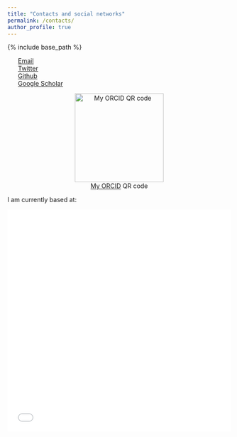 ```yaml
---
title: "Contacts and social networks"
permalink: /contacts/
author_profile: true
---
```


{% include base_path %}

<ul style="list-style-type:none;">
    <li><i class="fas fa-envelope" aria-hidden="true"></i> <a href="mailto:lpaccianimori@physics.ucsd.edu">Email</a></li>
    <li><i class="fab fa-twitter-square" aria-hidden="true"></i> <a href="https://twitter.com/LeoPaccianiMori" target="_blank"><!--_-->Twitter</a></li>
  <!--<li><i class="fab fa-linkedin" aria-hidden="true"></i> <a href="https://www.linkedin.com/in/leonardo-pacciani-mori" target="_blank"><!--_--><!-- LinkedIn</a></li>-->
    <li><i class="fab fa-github" aria-hidden="true"></i> <a href="https://github.com/LeonardoPaccianiMori" target="_blank"><!--_-->Github</a></li>
    <li><i class="fas fa-graduation-cap"></i> <a href="https://scholar.google.it/citations?user=jRBIQbEAAAAJ" target="_blank"><!--_-->Google Scholar</a></li>
    <!--<li><i class="fab fa-researchgate" aria-hidden="true"></i> <a href="https://www.researchgate.net/profile/Leonardo_Pacciani-Mori" target="_blank"><!--_--><!--ResearchGate</a></li>-->
    <!--<li><i class="ai ai-mendeley ai-fw"></i><a href="https://www.mendeley.com/profiles/leonardo-pacciani-mori" target="_blank"><!--_--><!--Mendeley</a></li>-->
</ul>  


<p style="text-align: center;">
<a href="https://orcid.org/0000-0001-9765-0728" target="_blank"><!--_--><img src="/images/ORCID.png" title="My ORCID QR code" style="width:200px;height:200px;"></a><br>
<a href="https://orcid.org/0000-0001-9765-0728" target="_blank"><!--_-->My ORCID</a> <i class="ai ai-orcid-square ai-fw"></i> QR code</p>


I am currently based at:
<iframe src="/files/contact_map.html" height="500" width="100%" style="border:none;"></iframe>
